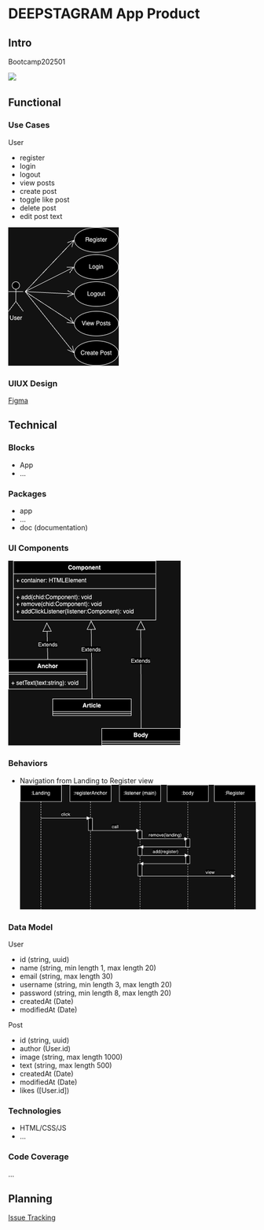 # DEEPSTAGRAM App Product

## Intro

Bootcamp202501

![](https://media.giphy.com/media/xVurSXSjNiifP8qLXy/giphy.gif?cid=790b7611x2jrtmjn7yu50or3nsrt15wob2ke3ldty7o2cq1a&ep=v1_gifs_search&rid=giphy.gif&ct=g)

## Functional

### Use Cases

User
- register
- login
- logout
- view posts
- create post
- toggle like post
- delete post
- edit post text

![](./images/use-cases-diagram.png)

### UIUX Design

[Figma](https://www.figma.com/proto/pIXgvxWA9YhTDjz2WXMiV4/Prueba-app?node-id=4-10&p=f&t=LkWp3hgZufBlEntA-0&scaling=scale-down&content-scaling=fixed&page-id=0%3A1&starting-point-node-id=4%3A10)

## Technical

### Blocks

- App
- ...

### Packages

- app
- ...
- doc (documentation)

### UI Components

![](./images/components-class-diagram.png)

### Behaviors

- Navigation from Landing to Register view
![](./images/landing-sequence-diagram.png)

### Data Model

User
- id (string, uuid)
- name (string, min length 1, max length 20)
- email (string, max length 30)
- username (string, min length 3, max length 20)
- password (string, min length 8, max length 20)
- createdAt (Date)
- modifiedAt (Date)

Post
- id (string, uuid)
- author (User.id)
- image (string, max length 1000)
- text (string, max length 500)
- createdAt (Date)
- modifiedAt (Date)
- likes ([User.id])

### Technologies

- HTML/CSS/JS
- ...

### Code Coverage

...

## Planning

[Issue Tracking](https://github.com/b00tc4mp/isdi-bootcamp-202501/issues/48)